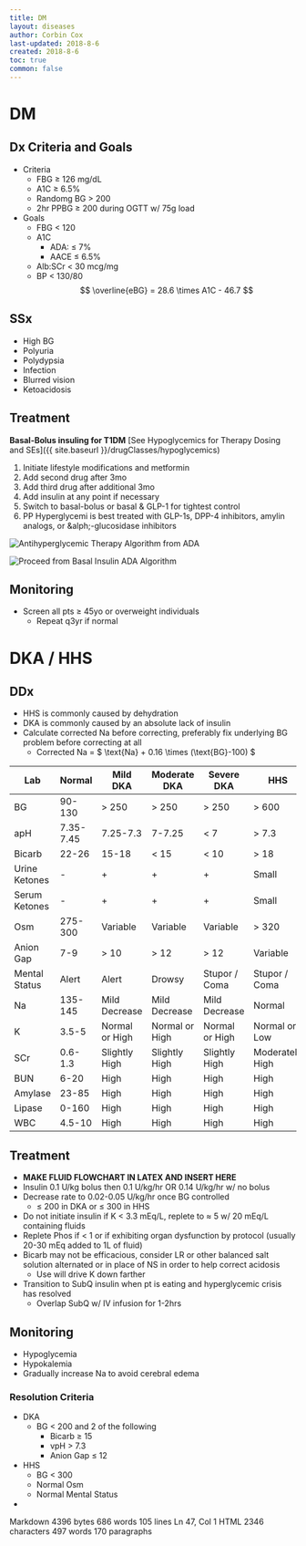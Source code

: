 ```yaml
---
title: DM
layout: diseases
author: Corbin Cox
last-updated: 2018-8-6
created: 2018-8-6
toc: true
common: false
---
```

# DM
## Dx Criteria and Goals
* Criteria
	* FBG &ge; 126 mg/dL
	* A1C &ge; 6.5%
	* Randomg BG &gt; 200
	* 2hr PPBG &ge; 200 during OGTT w/ 75g load
* Goals
	* FBG &lt; 120
	* A1C
		* ADA: &le; 7%
		* AACE &le; 6.5%
	* Alb:SCr &lt; 30 mcg/mg
	* BP &lt; 130/80
$$
\overline{eBG} = 28.6 \times A1C - 46.7
$$

## SSx
* High BG
* Polyuria
* Polydypsia
* Infection
* Blurred vision
* Ketoacidosis

## Treatment
**Basal-Bolus insuling for T1DM**
[See Hypoglycemics for Therapy Dosing and SEs]({{ site.baseurl }}/drugClasses/hypoglycemics)
1. Initiate lifestyle modifications and metformin
2. Add second drug after 3mo
3. Add third drug after additional 3mo
4. Add insulin at any point if necessary
5. Switch to basal-bolus or basal & GLP-1 for tightest control
6. PP Hyperglycemi is best treated with GLP-1s, DPP-4 inhibitors, amylin analogs, or &alph;-glucosidase inhibitors

![Antihyperglycemic Therapy Algorithm from ADA](http://care.diabetesjournals.org/content/diacare/41/Supplement_1/S73/F1.large.jpg?width=800&height=600&carousel=1)

![Proceed from Basal Insulin ADA Algorithm](http://care.diabetesjournals.org/content/diacare/41/Supplement_1/S73/F2.large.jpg?width=800&height=600&carousel=1)

## Monitoring
* Screen all pts &ge; 45yo or overweight individuals 
	* Repeat q3yr if normal

# DKA / HHS
## DDx
* HHS is commonly caused by dehydration
* DKA is commonly caused by an absolute lack of insulin
* Calculate corrected Na before correcting, preferably fix underlying BG problem before correcting at all
	* Corrected Na = $ \text{Na} + 0.16 \times (\text{BG}-100) $

| Lab           | Normal    | Mild DKA       | Moderate DKA   | Severe DKA     | HHS             |
|---------------|-----------|----------------|----------------|----------------|-----------------|
| BG            | 90-130    | > 250          | > 250          | > 250          | > 600           |
| apH           | 7.35-7.45 | 7.25-7.3       | 7-7.25         | < 7            | > 7.3           |
| Bicarb        | 22-26     | 15-18          | < 15           | < 10           | > 18            |
| Urine Ketones | -         | +              | +              | +              | Small           |
| Serum Ketones | -         | +              | +              | +              | Small           |
| Osm           | 275-300   | Variable       | Variable       | Variable       | > 320           |
| Anion Gap     | 7-9       | > 10           | > 12           | > 12           | Variable        |
| Mental Status | Alert     | Alert          | Drowsy         | Stupor / Coma  | Stupor / Coma   |
| Na            | 135-145   | Mild Decrease  | Mild Decrease  | Mild Decrease  | Normal          |
| K             | 3.5-5     | Normal or High | Normal or High | Normal or High | Normal or Low   |
| SCr           | 0.6-1.3   | Slightly High  | Slightly High  | Slightly High  | Moderately High |
| BUN           | 6-20      | High           | High           | High           | High            |
| Amylase       | 23-85     | High           | High           | High           | High            |
| Lipase        | 0-160     | High           | High           | High           | High            |
| WBC           | 4.5-10    | High           | High           | High           | High            |

## Treatment
* **MAKE FLUID FLOWCHART IN LATEX AND INSERT HERE**
* Insulin 0.1 U/kg bolus then 0.1 U/kg/hr OR 0.14 U/kg/hr w/ no bolus
* Decrease rate to 0.02-0.05 U/kg/hr once BG controlled
	* &le; 200 in DKA or &le; 300 in HHS
* Do not initiate insulin if K &lt; 3.3 mEq/L, replete to &approx; 5 w/ 20 mEq/L containing fluids
* Replete Phos if &lt; 1 or if exhibiting organ dysfunction by protocol (usually 20-30 mEq added to 1L of fluid)
* Bicarb may not be efficacious, consider LR or other balanced salt solution alternated or in place of NS in order to help correct acidosis
	* Use will drive K down farther
* Transition to SubQ insulin when pt is eating and hyperglycemic crisis has resolved
	* Overlap SubQ w/ IV infusion for 1-2hrs

## Monitoring
* Hypoglycemia
* Hypokalemia
* Gradually increase Na to avoid cerebral edema
### Resolution Criteria
* DKA
	* BG &lt; 200 and 2 of the following
		* Bicarb &ge; 15
		* vpH &gt; 7.3
		* Anion Gap &le; 12
* HHS
	* BG &lt; 300
	* Normal Osm
	* Normal Mental Status
* 
Markdown 4396 bytes 686 words 105 lines Ln 47, Col 1 HTML 2346 characters 497 words 170 paragraphs
